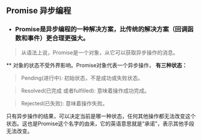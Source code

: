 ## Promise 异步编程

* ### Promise是异步编程的一种解决方案，比传统的解决方案（回调函数和事件）更合理更强大。

>从语法上说，Promise是一个对象，从它可以获取异步操作的消息。

** 对象的状态不受外界影响。Promise对象代表一个异步操作， **有三种状态：**

>Pending(进行中): 初始状态，不是成功或失败状态。
    
>Resolved(已完成 或者fulfilled): 意味着操作成功完成。
    
>Rejected(已失败): 意味着操作失败。
   
只有异步操作的结果，可以决定当前是哪一种状态，任何其他操作都无法改变这个状态。这也是Promise这个名字的由来，它的英语意思就是“承诺”，表示其他手段无法改变。 
